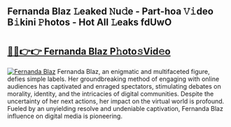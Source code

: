 ## Fernanda Blaz 𝙻eaked 𝙽u𝚍e - Part-hoa 𝚅𝚒deo B𝚒kini 𝙿hotos - Hot All 𝙻eaks fdUwO

# <h2><a href="http://ld0dwij.urlbe.top/?page=Fernanda+Blaz">🔗🔗👉👉 Fernanda Blaz P𝚑oto𝚜Vid𝚎o</a></h2>

[![Fernanda Blaz](https://i.imgur.com/eBuTRDB.gif)](http://ld0dwij.urlbe.top/?page=Fernanda+Blaz)
Fernanda Blaz, an enigmatic and multifaceted figure, defies simple labels. Her groundbreaking method of engaging with online audiences has captivated and enraged spectators, stimulating debates on morality, identity, and the intricacies of digital communities. Despite the uncertainty of her next actions, her impact on the virtual world is profound. Fueled by an unyielding resolve and undeniable captivation, Fernanda Blaz influence on digital media is pioneering.
